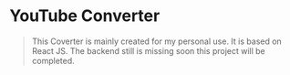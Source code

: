 # YouTube Converter

> This Coverter is mainly created for my personal use. It is based on React JS.
> The backend still is missing soon this project will be completed.

